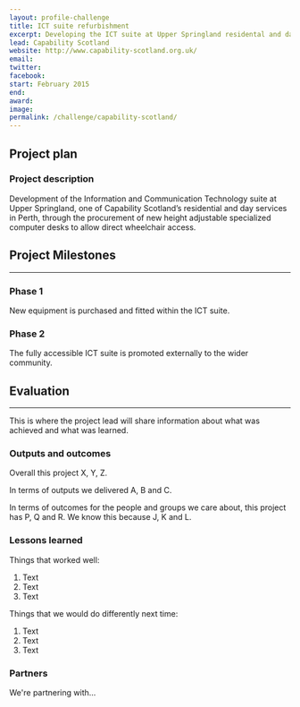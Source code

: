 ```yaml
---
layout: profile-challenge
title: ICT suite refurbishment 
excerpt: Developing the ICT suite at Upper Springland residental and daycare service to enable wheelchair access. 
lead: Capability Scotland
website: http://www.capability-scotland.org.uk/
email: 
twitter: 
facebook: 
start: February 2015
end: 
award: 
image:
permalink: /challenge/capability-scotland/ 
---
```


## **Project plan**

### Project description

Development of the Information and Communication Technology suite at Upper Springland, one of Capability Scotland’s residential and day services in Perth, through the procurement of new height adjustable specialized computer desks to allow direct wheelchair access.


## **Project Milestones**

---

### Phase 1

New equipment is purchased and fitted within the ICT suite. 

### Phase 2

The fully accessible ICT suite is promoted externally to the wider community. 


## **Evaluation**

---

This is where the project lead will share information about what was achieved and what was learned.

### Outputs and outcomes

Overall this project X, Y, Z.

In terms of outputs we delivered A, B and C.

In terms of outcomes for the people and groups we care about, this project has P, Q and R. We know this because J, K and L.

### Lessons learned

Things that worked well:

1. Text
2. Text
3. Text

Things that we would do differently next time:

1. Text
2. Text
3. Text

### **Partners**

We're partnering with... 
